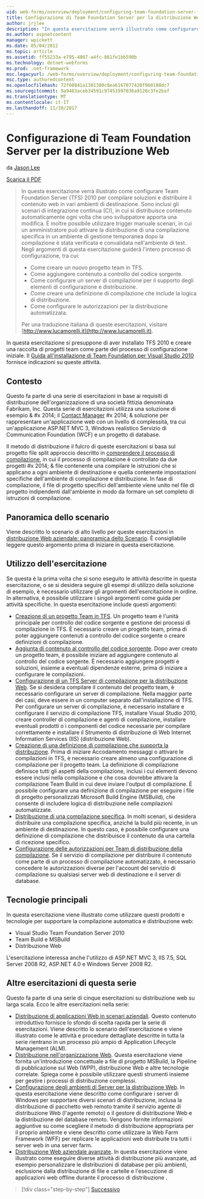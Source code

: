 ```yaml
---
uid: web-forms/overview/deployment/configuring-team-foundation-server-for-web-deployment/configuring-team-foundation-server-for-web-deployment
title: Configurazione di Team Foundation Server per la distribuzione Web | Documenti Microsoft
author: jrjlee
description: "In questa esercitazione verrà illustrato come configurare Team Foundation Server (TFS) 2010 per compilare soluzioni e distribuire il contenuto web in vari ambienti di destinazione. Questo..."
ms.author: aspnetcontent
manager: wpickett
ms.date: 05/04/2012
ms.topic: article
ms.assetid: ff55233a-e795-4007-a4fc-861fe1bb590b
ms.technology: dotnet-webforms
ms.prod: .net-framework
msc.legacyurl: /web-forms/overview/deployment/configuring-team-foundation-server-for-web-deployment/configuring-team-foundation-server-for-web-deployment
msc.type: authoredcontent
ms.openlocfilehash: 72f60841a1381380c0ea6167077420f960180dc7
ms.sourcegitcommit: 9a9483aceb34591c97451997036a9120c3fe2baf
ms.translationtype: MT
ms.contentlocale: it-IT
ms.lasthandoff: 11/10/2017
---
```

<a name="configuring-team-foundation-server-for-web-deployment"></a>Configurazione di Team Foundation Server per la distribuzione Web
====================
da [Jason Lee](https://github.com/jrjlee)

[Scarica il PDF](https://msdnshared.blob.core.windows.net/media/MSDNBlogsFS/prod.evol.blogs.msdn.com/CommunityServer.Blogs.Components.WeblogFiles/00/00/00/63/56/8130.DeployingWebAppsInEnterpriseScenarios.pdf)

> In questa esercitazione verrà illustrato come configurare Team Foundation Server (TFS) 2010 per compilare soluzioni e distribuire il contenuto web in vari ambienti di destinazione. Sono inclusi gli scenari di integrazione continua (CI), in cui si distribuisce contenuto automaticamente ogni volta che uno sviluppatore apporta una modifica. È inoltre possibile utilizzare trigger manuale scenari, in cui un amministratore può attivare la distribuzione di una compilazione specifica in un ambiente di gestione temporanea dopo la compilazione è stata verificata e convalidata nell'ambiente di test. Negli argomenti di questa esercitazione guiderà l'intero processo di configurazione, tra cui:
> 
> - Come creare un nuovo progetto team in TFS.
> - Come aggiungere contenuto a controllo del codice sorgente.
> - Come configurare un server di compilazione per il supporto degli elementi di configurazione e distribuzione.
> - Come creare una definizione di compilazione che include la logica di distribuzione.
> - Come configurare le autorizzazioni per la distribuzione automatizzata.
> 
> Per una traduzione italiana di queste esercitazioni, visitare [http://www.lucamorelli.it](http://www.lucamorelli.it).


In questa esercitazione si presuppone di aver installato TFS 2010 e creare una raccolta di progetti team come parte del processo di configurazione iniziale. Il [Guida all'installazione di Team Foundation per Visual Studio 2010](https://go.microsoft.com/?linkid=9805132) fornisce indicazioni su queste attività.

## <a name="context"></a>Contesto

Questo fa parte di una serie di esercitazioni in base ai requisiti di distribuzione dell'organizzazione di una società fittizia denominata Fabrikam, Inc. Questa serie di esercitazioni utilizza una soluzione di esempio & #x 2014; il [Contact Manager](../web-deployment-in-the-enterprise/the-contact-manager-solution.md) #x 2014; & soluzione per rappresentare un'applicazione web con un livello di complessità, tra cui un'applicazione ASP.NET MVC 3, Windows realistico Servizio di Communication Foundation (WCF) e un progetto di database.

Il metodo di distribuzione il fulcro di queste esercitazioni si basa sul progetto file split approccio descritto in [comprendere il processo di compilazione](../web-deployment-in-the-enterprise/understanding-the-build-process.md), in cui il processo di compilazione è controllato da due progetti #x 2014; & file contenente una compilare le istruzioni che si applicano a ogni ambiente di destinazione e quella contenente impostazioni specifiche dell'ambiente di compilazione e distribuzione. In fase di compilazione, il file di progetto specifici dell'ambiente viene unito nel file di progetto indipendenti dall'ambiente in modo da formare un set completo di istruzioni di compilazione.

## <a name="scenario-overview"></a>Panoramica dello scenario

Viene descritto lo scenario di alto livello per queste esercitazioni in [distribuzione Web aziendale: panoramica dello Scenario](../deploying-web-applications-in-enterprise-scenarios/enterprise-web-deployment-scenario-overview.md). È consigliabile leggere questo argomento prima di iniziare in questa esercitazione.

## <a name="how-to-use-this-tutorial"></a>Utilizzo dell'esercitazione

Se questa è la prima volta che si sono eseguito le attività descritte in questa esercitazione, o se si desidera seguire gli esempi di utilizzo della soluzione di esempio, è necessario utilizzare gli argomenti dell'esercitazione in ordine. In alternativa, è possibile utilizzare i singoli argomenti come guida per attività specifiche. In questa esercitazione include questi argomenti:

- [Creazione di un progetto Team in TFS](creating-a-team-project-in-tfs.md). Un progetto team è l'unità principale per controllo del codice sorgente e gestione dei processi di compilazione in TFS. È necessario creare un progetto team, prima di poter aggiungere contenuti a controllo del codice sorgente o creare definizioni di compilazione.
- [Aggiunta di contenuto al controllo del codice sorgente](adding-content-to-source-control.md). Dopo aver creato un progetto team, è possibile iniziare ad aggiungere contenuto al controllo del codice sorgente. È necessario aggiungere progetti e soluzioni, insieme a eventuali dipendenze esterne, prima di iniziare a configurare le compilazioni.
- [Configurazione di un TFS Server di compilazione per la distribuzione Web](configuring-a-tfs-build-server-for-web-deployment.md). Se si desidera compilare il contenuto del progetto team, è necessario configurare un server di compilazione. Nella maggior parte dei casi, deve essere in un computer separato dall'installazione di TFS. Per configurare un server di compilazione, è necessario installare e configurare il servizio di compilazione TFS, installare Visual Studio 2010, creare controller di compilazione e agenti di compilazione, installare eventuali prodotti o i componenti del codice necessarie per compilare correttamente e installare il Strumento di distribuzione di Web Internet Information Services (IIS) (distribuzione Web).
- [Creazione di una definizione di compilazione che supporta la distribuzione](creating-a-build-definition-that-supports-deployment.md). Prima di iniziare Accodamento messaggi o attivare le compilazioni in TFS, è necessario creare almeno una configurazione di compilazione per il progetto team. La definizione di compilazione definisce tutti gli aspetti della compilazione, inclusi i cui elementi devono essere inclusi nella compilazione e che cosa dovrebbe attivare la compilazione Team Build in cui deve inviare l'output di compilazione. È possibile configurare una definizione di compilazione per eseguire i file di progetto personalizzati Microsoft Build Engine (MSBuild), che consente di includere logica di distribuzione nelle compilazioni automatizzate.
- [Distribuzione di una compilazione specifica](deploying-a-specific-build.md). In molti scenari, si desidera distribuire una compilazione specifica, anziché la build più recente, in un ambiente di destinazione. In questo caso, è possibile configurare una definizione di compilazione che distribuisce il contenuto da una cartella di ricezione specifico.
- [Configurazione delle autorizzazioni per Team di distribuzione della compilazione](configuring-permissions-for-team-build-deployment.md). Se il servizio di compilazione per distribuire il contenuto come parte di un processo di compilazione automatizzato, è necessario concedere le autorizzazioni diverse per l'account del servizio di compilazione su qualsiasi server web di destinazione e il server di database.

## <a name="key-technologies"></a>Tecnologie principali

In questa esercitazione viene illustrato come utilizzare questi prodotti e tecnologie per supportare la compilazione automatica e distribuzione web:

- Visual Studio Team Foundation Server 2010
- Team Build e MSBuild
- Distribuzione Web

L'esercitazione interessa anche l'utilizzo di ASP.NET MVC 3, IIS 7.5, SQL Server 2008 R2, ASP.NET 4.0 e Windows Server 2008 R2.

## <a name="other-tutorials-in-this-series"></a>Altre esercitazioni di questa serie

Questo fa parte di una serie di cinque esercitazioni su distribuzione web su larga scala. Ecco le altre esercitazioni nella serie:

- [Distribuzione di applicazioni Web in scenari aziendali](../deploying-web-applications-in-enterprise-scenarios/deploying-web-applications-in-enterprise-scenarios.md). Questo contenuto introduttivo fornisce lo sfondo di scelta rapida per la serie di esercitazioni. Viene descritto lo scenario dell'esercitazione e viene illustrato come le attività e procedure dettagliate descritte in tutta la serie rientrano in un processo più ampio di Application Lifecycle Management (ALM).
- [Distribuzione nell'organizzazione Web](../web-deployment-in-the-enterprise/web-deployment-in-the-enterprise.md). Questa esercitazione viene fornita un'introduzione concettuale a file di progetto MSBuild, la Pipeline di pubblicazione sul Web (WPP), distribuzione Web e altre tecnologie correlate. Spiega come è possibile utilizzare questi strumenti insieme per gestire i processi di distribuzione complessi.
- [Configurazione degli ambienti di Server per la distribuzione Web](../configuring-server-environments-for-web-deployment/configuring-server-environments-for-web-deployment.md). In questa esercitazione viene descritto come configurare i server di Windows per supportare diversi scenari di distribuzione, inclusa la distribuzione di pacchetto web remoto tramite il servizio agente di distribuzione Web (l'agente remoto) o il gestore di distribuzione Web e la distribuzione del database remoto. Vengono fornite informazioni aggiuntive su come scegliere il metodo di distribuzione appropriata per il proprio ambiente e viene descritto come utilizzare la Web Farm Framework (WFF) per replicare le applicazioni web distribuite tra tutti i server web in una server farm.
- [Distribuzione Web aziendale avanzate](../advanced-enterprise-web-deployment/advanced-enterprise-web-deployment.md). In questa esercitazione viene illustrato come eseguire diverse attività di distribuzione più avanzate, ad esempio personalizzare le distribuzioni di database per più ambienti, esclusione dalla distribuzione di file e cartelle e l'esecuzione di applicazioni web offline durante il processo di distribuzione .

>[!div class="step-by-step"]
[Successivo](creating-a-team-project-in-tfs.md)
